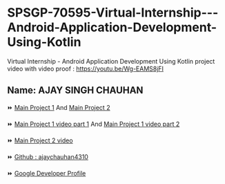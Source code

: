 # SPSGP-70595-Virtual-Internship---Android-Application-Development-Using-Kotlin
Virtual Internship - Android Application Development Using Kotlin
project video with video proof :  https://youtu.be/Wg-EAMS8jFI


## Name: AJAY SINGH CHAUHAN

⏩ [Main Project 1](https://github.com/smartinternz02/SPSGP-70595-Virtual-Internship---Android-Application-Development-Using-Kotlin/tree/main/01%20Main%20Project%201%20%5BNearby%20Places%20App%5D)  And [Main Project 2](https://github.com/smartinternz02/SPSGP-70595-Virtual-Internship---Android-Application-Development-Using-Kotlin/tree/main/02%20Main%20Project%202%20%5BGroceryApp%5D)

⏩ [Main Project 1 video part 1](https://youtu.be/fE43oTb9KrA)  And [Main Project 1 video part 2](https://youtu.be/UlcAZZD_F0E)

⏩ [Main Project 2 video](https://youtu.be/MfMLYjMIMwY)

⏩ [Github : ajaychauhan4310](https://github.com/ajaychauhan4310)


⏩ [Google Developer Profile](https://developers.google.com/profile/u/ajaychauhan4310)

